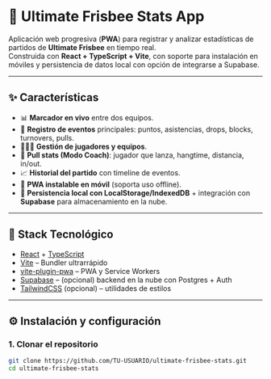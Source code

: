 # 🥏 Ultimate Frisbee Stats App

Aplicación web progresiva (**PWA**) para registrar y analizar estadísticas de partidos de **Ultimate Frisbee** en tiempo real.  
Construida con **React + TypeScript + Vite**, con soporte para instalación en móviles y persistencia de datos local con opción de integrarse a Supabase.

---

## ✨ Características

- 📊 **Marcador en vivo** entre dos equipos.  
- 📝 **Registro de eventos** principales: puntos, asistencias, drops, blocks, turnovers, pulls.  
- 🧑‍🤝‍🧑 **Gestión de jugadores y equipos**.  
- 🥏 **Pull stats (Modo Coach)**: jugador que lanza, hangtime, distancia, in/out.  
- 📈 **Historial del partido** con timeline de eventos.  
- 📲 **PWA instalable en móvil** (soporta uso offline).  
- 💾 **Persistencia local con LocalStorage/IndexedDB** + integración con **Supabase** para almacenamiento en la nube.  

---

## 🚀 Stack Tecnológico

- [React](https://react.dev/) + [TypeScript](https://www.typescriptlang.org/)  
- [Vite](https://vitejs.dev/) – Bundler ultrarrápido  
- [vite-plugin-pwa](https://vite-pwa-org.netlify.app/) – PWA y Service Workers  
- [Supabase](https://supabase.com/) – (opcional) backend en la nube con Postgres + Auth  
- [TailwindCSS](https://tailwindcss.com/) (opcional) – utilidades de estilos  

---

## ⚙️ Instalación y configuración

### 1. Clonar el repositorio
```bash
git clone https://github.com/TU-USUARIO/ultimate-frisbee-stats.git
cd ultimate-frisbee-stats
